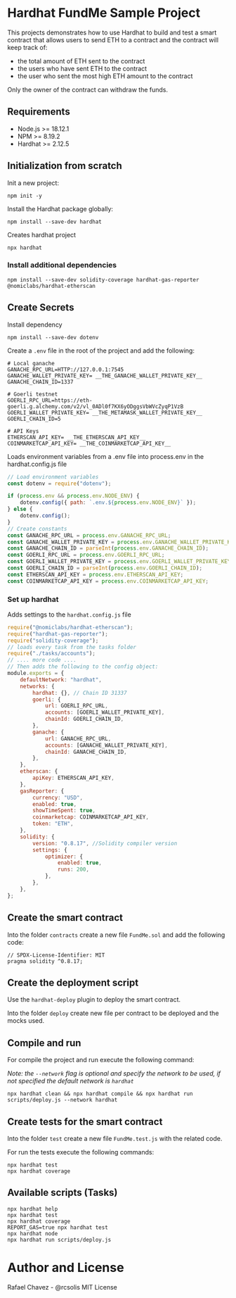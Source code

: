 # Hardhat FundMe Sample Project

This projects demonstrates how to use Hardhat to build and test a smart contract that allows users to send ETH to a contract and the contract will keep track of:

- the total amount of ETH sent to the contract
- the users who have sent ETH to the contract
- the user who sent the most high ETH amount to the contract

Only the owner of the contract can withdraw the funds.

## Requirements
- Node.js >= 18.12.1
- NPM >= 8.19.2
- Hardhat >= 2.12.5

## Initialization from scratch
Init a new project:
```shell
npm init -y
```
Install the Hardhat package globally:
```shell
npm install --save-dev hardhat
```
Creates hardhat project
```shell
npx hardhat
```

### Install additional dependencies
```shell
npm install --save-dev solidity-coverage hardhat-gas-reporter @nomiclabs/hardhat-etherscan
```

## Create Secrets

Install dependency
```shell
npm install --save-dev dotenv
```
Create a `.env` file in the root of the project and add the following:
```shell
# Local ganache
GANACHE_RPC_URL=HTTP://127.0.0.1:7545
GANACHE_WALLET_PRIVATE_KEY= __THE_GANACHE_WALLET_PRIVATE_KEY__
GANACHE_CHAIN_ID=1337

# Goerli testnet
GOERLI_RPC_URL=https://eth-goerli.g.alchemy.com/v2/vl_0ADl0f7KX6yODggsVbWVcZyqP1VzB
GOERLI_WALLET_PRIVATE_KEY= __THE_METAMASK_WALLET_PRIVATE_KEY__
GOERLI_CHAIN_ID=5

# API Keys
ETHERSCAN_API_KEY= __THE_ETHERSCAN_API_KEY__
COINMARKETCAP_API_KEY= __THE_COINMARKETCAP_API_KEY__
```
Loads environment variables from a .env file into process.env in the hardhat.config.js file
```js
// Load environment variables
const dotenv = require("dotenv");

if (process.env && process.env.NODE_ENV) {
    dotenv.config({ path: `.env.${process.env.NODE_ENV}` });
} else {
    dotenv.config();
}
// Create constants
const GANACHE_RPC_URL = process.env.GANACHE_RPC_URL;
const GANACHE_WALLET_PRIVATE_KEY = process.env.GANACHE_WALLET_PRIVATE_KEY;
const GANACHE_CHAIN_ID = parseInt(process.env.GANACHE_CHAIN_ID);
const GOERLI_RPC_URL = process.env.GOERLI_RPC_URL;
const GOERLI_WALLET_PRIVATE_KEY = process.env.GOERLI_WALLET_PRIVATE_KEY;
const GOERLI_CHAIN_ID = parseInt(process.env.GOERLI_CHAIN_ID);
const ETHERSCAN_API_KEY = process.env.ETHERSCAN_API_KEY;
const COINMARKETCAP_API_KEY = process.env.COINMARKETCAP_API_KEY;
```
### Set up hardhat

Adds settings to the `hardhat.config.js` file

```js
require("@nomiclabs/hardhat-etherscan");
require("hardhat-gas-reporter");
require("solidity-coverage");
// loads every task from the tasks folder
require("./tasks/accounts");
// .... more code ....
// Then adds the following to the config object:
module.exports = {
    defaultNetwork: "hardhat",
    networks: {
        hardhat: {}, // Chain ID 31337
        goerli: {
            url: GOERLI_RPC_URL,
            accounts: [GOERLI_WALLET_PRIVATE_KEY],
            chainId: GOERLI_CHAIN_ID,
        },
        ganache: {
            url: GANACHE_RPC_URL,
            accounts: [GANACHE_WALLET_PRIVATE_KEY],
            chainId: GANACHE_CHAIN_ID,
        },
    },
    etherscan: {
        apiKey: ETHERSCAN_API_KEY,
    },
    gasReporter: {
        currency: "USD",
        enabled: true,
        showTimeSpent: true,
        coinmarketcap: COINMARKETCAP_API_KEY,
        token: "ETH",
    },
    solidity: {
        version: "0.8.17", //Solidity compiler version
        settings: {
            optimizer: {
                enabled: true,
                runs: 200,
            },
        },
    },
};
```

## Create the smart contract

Into the folder `contracts` create a new file `FundMe.sol` and add the following code:

```solidity
// SPDX-License-Identifier: MIT
pragma solidity ^0.8.17;
```

## Create the deployment script

Use the `hardhat-deploy` plugin to deploy the smart contract.

Into the folder `deploy` create new file per contract to be deployed and the mocks used.


## Compile and run

For compile the project and run execute the following command:

*Note: the `--network` flag is optional and specify the network to be used, if not specified the default network is `hardhat`*

```shell
npx hardhat clean && npx hardhat compile && npx hardhat run scripts/deploy.js --network hardhat
```

## Create tests for the smart contract

Into the folder `test` create a new file `FundMe.test.js` with the related code.

For run the tests execute the following commands:

```shell
npx hardhat test
npx hardhat coverage
```

## Available scripts (Tasks)

```shell
npx hardhat help
npx hardhat test
npx hardhat coverage
REPORT_GAS=true npx hardhat test
npx hardhat node
npx hardhat run scripts/deploy.js
```

# Author and License
Rafael Chavez - @rcsolis 
MIT License
